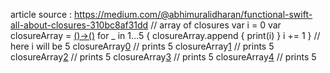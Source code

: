 
article source : https://medium.com/@abhimuralidharan/functional-swift-all-about-closures-310bc8af31dd
// array of closures 
var i = 0
var closureArray = [()->()]()
for _ in 1…5 {
closureArray.append {
print(i)
}
i += 1
}
// here i will be 5
closureArray[0]() // prints 5
closureArray[1]() // prints 5
closureArray[2]() // prints 5
closureArray[3]() // prints 5
closureArray[4]() // prints 5


